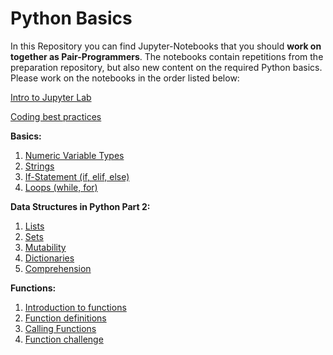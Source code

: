 # Python Basics

In this Repository you can find Jupyter-Notebooks that you should **work on together as Pair-Programmers**. The notebooks contain repetitions from the preparation repository, but also new content on the required Python basics. Please work on the notebooks in the order listed below: 

[Intro to Jupyter Lab](./Intro_to_Jupyter_Lab.ipynb)

[Coding best practices](./Coding_best_practices.ipynb)

**Basics:**
1. [Numeric Variable Types](./Basics/1_Numeric_Variable_Types.ipynb)
2. [Strings](./Basics/2_Strings.ipynb) 
3. [If-Statement (if, elif, else)](./Basics/3_If_Statement.ipynb)
4. [Loops (while, for)](./Basics/4_Loops.ipynb)


**Data Structures in Python Part 2:**
1. [Lists](./Data_Structures_in_Python_Part_2/1_Lists.ipynb)
2. [Sets](./Data_Structures_in_Python_Part_2/2_Sets.ipynb)
3. [Mutability](./Data_Structures_in_Python_Part_2/3_Mutability.ipynb)
4. [Dictionaries](./Data_Structures_in_Python_Part_2/4_Dictionaries.ipynb)
5. [Comprehension](./Data_Structures_in_Python_Part_2/5_Comprehension.ipynb)


**Functions:**
1. [Introduction to functions](./Functions/1_Introduction_to_Functions.ipynb)
2. [Function definitions](./Functions/2_Function_Definitions.ipynb)
3. [Calling Functions](./Functions/3_Calling_Functions.ipynb)
4. [Function challenge](./Functions/4_Functions_Challenge.ipynb)


